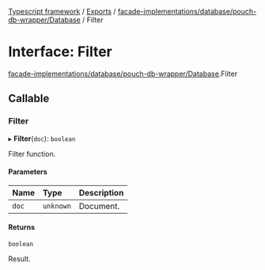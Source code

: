 [Typescript framework](../index.md) / [Exports](../modules.md) / [facade-implementations/database/pouch-db-wrapper/Database](../modules/facade_implementations_database_pouch_db_wrapper_Database.md) / Filter

# Interface: Filter

[facade-implementations/database/pouch-db-wrapper/Database](../modules/facade_implementations_database_pouch_db_wrapper_Database.md).Filter

## Callable

### Filter

▸ **Filter**(`doc`): `boolean`

Filter function.

#### Parameters

| Name | Type | Description |
| :------ | :------ | :------ |
| `doc` | `unknown` | Document. |

#### Returns

`boolean`

Result.
